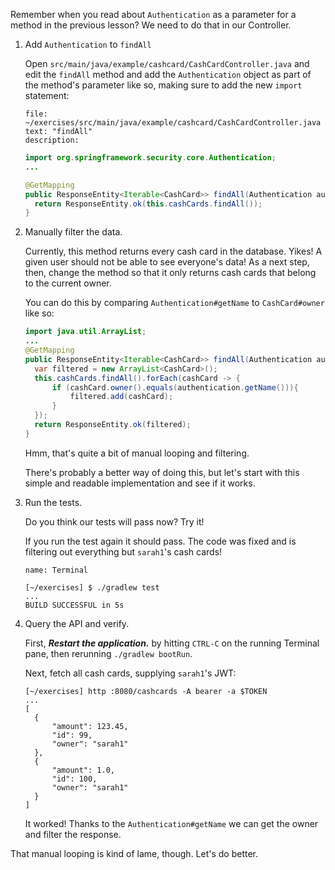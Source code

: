 Remember when you read about `Authentication` as a parameter for a method in the previous lesson? We need to do that in our Controller.

1. Add `Authentication` to `findAll`

   Open `src/main/java/example/cashcard/CashCardController.java` and edit the `findAll`
   method and add the `Authentication` object as part of the method's parameter like so, making sure to add the new `import` statement:

   ```editor:select-matching-text
   file: ~/exercises/src/main/java/example/cashcard/CashCardController.java
   text: "findAll"
   description:
   ```

   ```java
   import org.springframework.security.core.Authentication;
   ...

   @GetMapping
   public ResponseEntity<Iterable<CashCard>> findAll(Authentication authentication) {
     return ResponseEntity.ok(this.cashCards.findAll());
   }
   ```

1. Manually filter the data.

   Currently, this method returns every cash card in the database. Yikes! A given user should not be able to see everyone's data! As a next step, then, change the method so that it only returns cash cards that belong to the current owner.

   You can do this by comparing `Authentication#getName` to `CashCard#owner` like so:

   ```java
   import java.util.ArrayList;
   ...
   @GetMapping
   public ResponseEntity<Iterable<CashCard>> findAll(Authentication authentication) {
     var filtered = new ArrayList<CashCard>();
     this.cashCards.findAll().forEach(cashCard -> {
         if (cashCard.owner().equals(authentication.getName())){
             filtered.add(cashCard);
         }
     });
     return ResponseEntity.ok(filtered);
   }
   ```

   Hmm, that's quite a bit of manual looping and filtering.

   There's probably a better way of doing this, but let's start with this simple and readable implementation and see if it works.

1. Run the tests.

   Do you think our tests will pass now? Try it!

   If you run the test again it should pass. The code was fixed and is filtering out everything but `sarah1`'s cash cards!

   ```dashboard:open-dashboard
   name: Terminal
   ```

   ```shell
   [~/exercises] $ ./gradlew test
   ...
   BUILD SUCCESSFUL in 5s
   ```

1. Query the API and verify.

   First, **_Restart the application._** by hitting `CTRL-C` on the running Terminal pane, then rerunning `./gradlew bootRun`.

   Next, fetch all cash cards, supplying `sarah1`'s JWT:

   ```shell
   [~/exercises] http :8080/cashcards -A bearer -a $TOKEN
   ...
   [
     {
         "amount": 123.45,
         "id": 99,
         "owner": "sarah1"
     },
     {
         "amount": 1.0,
         "id": 100,
         "owner": "sarah1"
     }
   ]
   ```

   It worked! Thanks to the `Authentication#getName` we can get the owner and filter the response.

That manual looping is kind of lame, though. Let's do better.
